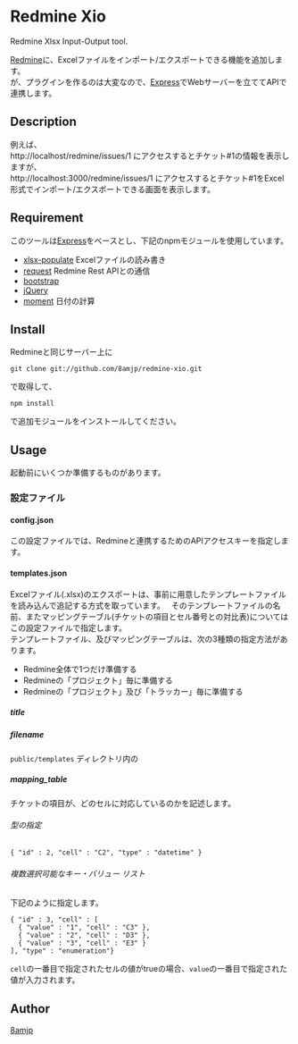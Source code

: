 Redmine Xio
===========

Redmine Xlsx Input-Output tool.
    
[Redmine](http://www.redmine.org/)に、Excelファイルをインポート/エクスポートできる機能を追加します。  
が、プラグインを作るのは大変なので、[Express](https://www.npmjs.com/package/express)でWebサーバーを立ててAPIで連携します。

## Description

例えば、  
http://localhost/redmine/issues/1 にアクセスするとチケット#1の情報を表示しますが、  
http://localhost:3000/redmine/issues/1 にアクセスするとチケット#1をExcel形式でインポート/エクスポートできる画面を表示します。

## Requirement

このツールは[Express](https://www.npmjs.com/package/express)をベースとし、下記のnpmモジュールを使用しています。

* [xlsx-populate](https://www.npmjs.com/package/xlsx-populate) Excelファイルの読み書き
* [request](https://www.npmjs.com/package/request) Redmine Rest APIとの通信
* [bootstrap](https://www.npmjs.com/package/bootstrap)
* [jQuery](https://www.npmjs.com/package/jquery)
* [moment](https://www.npmjs.com/package/moment) 日付の計算

## Install

Redmineと同じサーバー上に

`git clone git://github.com/8amjp/redmine-xio.git`

で取得して、

`npm install`

で追加モジュールをインストールしてください。

## Usage

起動前にいくつか準備するものがあります。

### 設定ファイル

#### config.json
この設定ファイルでは、Redmineと連携するためのAPIアクセスキーを指定します。

#### templates.json

Excelファイル(.xlsx)のエクスポートは、事前に用意したテンプレートファイルを読み込んで追記する方式を取っています。  
そのテンプレートファイルの名前、またマッピングテーブル(チケットの項目とセル番号との対比表)についてはこの設定ファイルで指定します。  
テンプレートファイル、及びマッピングテーブルは、次の3種類の指定方法があります。

* Redmine全体で1つだけ準備する
* Redmineの「プロジェクト」毎に準備する
* Redmineの「プロジェクト」及び「トラッカー」毎に準備する 

##### title

##### filename

`public/templates` ディレクトリ内の

##### mapping_table

チケットの項目が、どのセルに対応しているのかを記述します。

###### 型の指定

`{ "id" : 2, "cell" : "C2", "type" : "datetime" }`

###### 複数選択可能なキー・バリュー リスト

下記のように指定します。

```
{ "id" : 3, "cell" : [
  { "value" : "1", "cell" : "C3" },
  { "value" : "2", "cell" : "D3" },
  { "value" : "3", "cell" : "E3" }
], "type" : "enumeration"}
```

`cell`の一番目で指定されたセルの値がtrueの場合、`value`の一番目で指定された値が入力されます。

## Author

[8amjp](https://github.com/8amjp)
